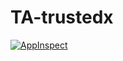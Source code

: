 # TA-trustedx
[![AppInspect](https://github.com/diogofgm/TA-trustedx/actions/workflows/appinspect.yml/badge.svg?branch=main)](https://github.com/diogofgm/TA-trustedx/actions/workflows/appinspect.yml)
